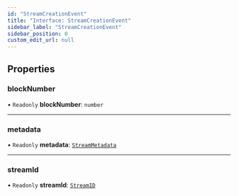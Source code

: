 ```yaml
---
id: "StreamCreationEvent"
title: "Interface: StreamCreationEvent"
sidebar_label: "StreamCreationEvent"
sidebar_position: 0
custom_edit_url: null
---
```


## Properties

### blockNumber

• `Readonly` **blockNumber**: `number`

___

### metadata

• `Readonly` **metadata**: [`StreamMetadata`](StreamMetadata.md)

___

### streamId

• `Readonly` **streamId**: [`StreamID`](../index.md#streamid)
